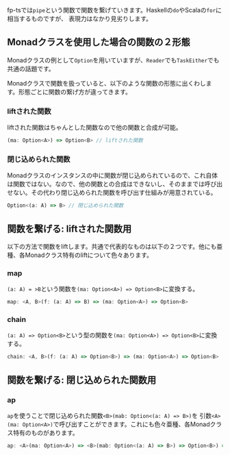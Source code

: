 <!--
title:   fp-ts 関数を繋げる
tags:    TypeScript,関数型プログラミング
id:      17ca73295aad9997f22e
private: false
-->
fp-tsでは`pipe`という関数で関数を繋げていきます。Haskellの`do`やScalaの`for`に相当するものですが、
表現力はなかり見劣りします。

## Monadクラスを使用した場合の関数の２形態

Monadクラスの例として`Option`を用いていますが、`Reader`でも`TaskEither`でも共通の話題です。

Monadクラスで関数を扱っていると、以下のような関数の形態に出くわします。形態ごとに関数の繋げ方が違ってきます。


### liftされた関数

liftされた関数はちゃんとした関数なので他の関数と合成が可能。

```typescript
(ma: Option<A>) => Option<B> // liftされた関数
```

### 閉じ込められた関数

Monadクラスのインスタンスの中に関数が閉じ込められているので、これ自体は関数ではない。なので、他の関数との合成はできないし、そのままでは呼び出せない。その代わり閉じ込められた関数を呼び出す仕組みが用意されている。

```typescript
Option<(a: A) => B> // 閉じ込められた関数
```

## 関数を繋げる: liftされた関数用

以下の方法で関数をliftします。共通で代表的なものは以下の２つです。他にも亜種、各Monadクラス特有のliftについて色々あります。

### map

`(a: A) = >B`という関数を`(ma: Option<A>) => Option<B>`に変換する。

```typescript
map: <A, B>(f: (a: A) => B) => (ma: Option<A>) => Option<B>
```

### chain

`(a: A) => Option<B>`という型の関数を`(ma: Option<A>) => Option<B>`に変換する。

```typescript
chain: <A, B>(f: (a: A) => Option<B>) => (ma: Option<A>) => Option<B>
```

## 関数を繋げる: 閉じ込められた関数用

### ap

`ap`を使うことで閉じ込められた関数`<B>(mab: Option<(a: A) => B>)`を
引数`<A>(ma: Option<A>)`で呼び出すことができます。これにも色々亜種、各Monadクラス特有のものがあります。

```typescript
ap: <A>(ma: Option<A>) => <B>(mab: Option<(a: A) => B>) => Option<B>) => Option<B>
```